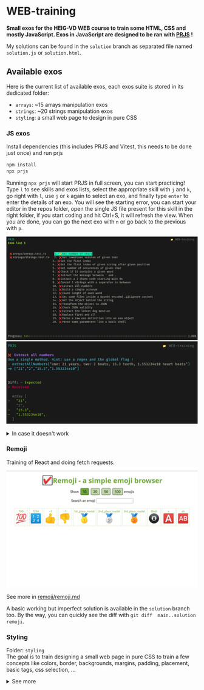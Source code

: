 # WEB-training
**Small exos for the HEIG-VD WEB course to train some HTML, CSS and mostly JavaScript. Exos in JavaScript are designed to be ran with [PRJS](https://github.com/samuelroland/prjs) !**

My solutions can be found in the `solution` branch as separated file named `solution.js` or `solution.html`.


<!-- todo: how to make PRJS work without this step ? -->

## Available exos
Here is the current list of available exos, each exos suite is stored in its dedicated folder:
- `arrays`: ~15 arrays manipulation exos
- `strings`: ~20 strings manipulation exos
- `styling`: a small web page to design in pure CSS

### JS exos

Install dependencies (this includes PRJS and Vitest, this needs to be done just once) and run prjs
```sh
npm install
npx prjs
```

Running `npx prjs` will start PRJS in full screen, you can start practicing! Type `l` to see skills and exos lists, select the appropriate skill with `j` and `k`, go right with `l`, use `j` or `k` again to select an exo, and finally type `enter` to enter the details of an exo. You will see the starting error, you can start your editor in the repos folder, open the single JS file present for this skill in the right folder, if you start coding and hit Ctrl+S, it will refresh the view. When you are done, you can go the next exo with `n` or go back to the previous with `p`.

![prjs list of exos on arrays and strings](imgs/prjs-list.png)
![prjs details of the exo with error on the returned list](imgs/prjs-details.png)

<details>
<summary>In case it doesn't work</summary>
Check the PRJS repository README for some known issues !

If it really doesn't work, you can still run the exos with Vitest directly, but the experience will be reduced...

```sh
npx vitest --bail 1
```
The `--bail 1` make the runner stop at first fail so you can see output of failed test one after the other. Vitest run tests in watch mode by default so open your terminal along your IDE so you can see both !

![IDE view when running tests](imgs/ide.png)

</details>

### Remoji
Training of React and doing fetch requests.

![demo](remoji/demo.gif)

See more in [remoji/remoji.md](remoji/remoji.md)

A basic working but imperfect solution is available in the `solution` branch too. By the way, you can quickly see the diff with `git diff  main..solution remoji`.

### Styling
Folder: `styling`  
The goal is to train designing a small web page in pure CSS to train a few concepts like colors, border, backgrounds, margins, padding, placement, basic tags, css selection, ...

<details>
<summary>See more</summary>

Install the Live Server extension in VSCode, open `styling/index.html`, open the live preview and start designing this page:

![styling.png](imgs/styling.png)

- TODO: make the page train flexbox and grid
- TODO: make other smaller exos to train CSS styling like a form

</details>
